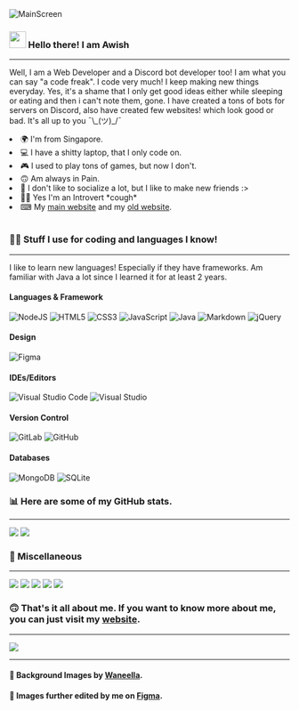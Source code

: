 <img src="https://i.imgur.com/fetnHSg.png" alt="MainScreen" />
<h3><img src="https://raw.githubusercontent.com/MartinHeinz/MartinHeinz/master/wave.gif" width="30px"> Hello there! I am Awish</h3>
<hr>
<p>Well, I am a Web Developer and a Discord bot developer too! I am what you can say "a code freak". I code very much! I keep making new things everyday. Yes, it's a shame that I only get good ideas either while sleeping or eating and then i can't note them, gone. I have created a tons of bots for servers on Discord, also have created few websites! which look good or bad. It's all up to you ¯\_(ツ)_/¯</p>

<li>🌍 I'm from Singapore.</li>
<li>💻 I have a shitty laptop, that I only code on.</li>
<li>🎮 I used to play tons of games, but now I don't.</li>
<li>🙃 Am always in Pain.</li>
<li>🤗 I don't like to socialize a lot, but I like to make new friends :></li>
<li>🐱‍💻 Yes I'm an Introvert *cough*</li>
<li>⌨ My <a href="https://awish.codes/" target="_blank">main website</a> and my <a href="https://aw-ish.netlify.app/" target="_blank">old website</a>.</li>

<br>

<h3>👩‍💻 Stuff I use for coding and languages I know!</h3>
<hr>
<p>I like to learn new languages! Especially if they have frameworks. Am familiar with Java a lot since I learned it for at least 2 years.</p>
<h4>Languages & Framework</h4>
<p style="display:contents;">
   <img alt="NodeJS" src="https://img.shields.io/badge/node.js-%2343853D.svg?style=for-the-badge&logo=node-dot-js&logoColor=white"/>
   <img alt="HTML5" src="https://img.shields.io/badge/html5-%23E34F26.svg?style=for-the-badge&logo=html5&logoColor=white"/>
   <img alt="CSS3" src="https://img.shields.io/badge/css3-%231572B6.svg?style=for-the-badge&logo=css3&logoColor=white"/>
   <img alt="JavaScript" src="https://img.shields.io/badge/javascript-%23323330.svg?style=for-the-badge&logo=javascript&logoColor=%23F7DF1E"/>
   <img alt="Java" src="https://img.shields.io/badge/java-%23ED8B00.svg?style=for-the-badge&logo=java&logoColor=white"/>
   <img alt="Markdown" src="https://img.shields.io/badge/markdown-%23000000.svg?style=for-the-badge&logo=markdown&logoColor=white"/>
   <img alt="jQuery" src="https://img.shields.io/badge/jquery-%230769AD.svg?style=for-the-badge&logo=jquery&logoColor=white"/>
</p>

<h4>Design</h4>
<p>
   <img alt="Figma" src="https://img.shields.io/badge/figma-%23F24E1E.svg?style=for-the-badge&logo=figma&logoColor=white"/>
</p>

<h4>IDEs/Editors</h4>
<p style="display: contents">
   <img alt="Visual Studio Code" src="https://img.shields.io/badge/VisualStudioCode-0078d7.svg?style=for-the-badge&logo=visual-studio-code&logoColor=white"/>
   <img alt="Visual Studio" src="https://img.shields.io/badge/VisualStudio-5C2D91.svg?style=for-the-badge&logo=visual-studio&logoColor=white"/>
</p>

<h4>Version Control</h4>
<p style="display:contents">
   <img alt="GitLab" src="https://img.shields.io/badge/gitlab-%23181717.svg?style=for-the-badge&logo=gitlab&logoColor=white"/>
   <img alt="GitHub" src="https://img.shields.io/badge/github-%23121011.svg?style=for-the-badge&logo=github&logoColor=white"/>
</p>

<h4>Databases</h4>
<p style="display:contents">
   <img alt="MongoDB" src ="https://img.shields.io/badge/MongoDB-%234ea94b.svg?style=for-the-badge&logo=mongodb&logoColor=white"/>
   <img alt="SQLite" src ="https://img.shields.io/badge/sqlite-%2307405e.svg?style=for-the-badge&logo=sqlite&logoColor=white"/>
</p>

<h3>📊 Here are some of my GitHub stats.</h3>
<hr>
<p style="display: contents;">
   <img src="https://github-readme-stats.vercel.app/api?username=Awish-Senpai&show_icons=true&theme=tokyonight" />
   <img src="https://github-readme-stats.vercel.app/api/top-langs/?username=Awish-Senpai&layout=compact&theme=tokyonight" />
</p>

<h3>🎇 Miscellaneous</h3>
<hr>
<p style="display:contents;">
   <img src="https://komarev.com/ghpvc/?username=Awish-Senpai&style=flat" />
   <img src="https://img.shields.io/github/stars/Awish-Senpai/Awish-Senpai.svg?style=social&label=Star&maxAge=2592000)" />
   <img src="https://img.shields.io/github/forks/Awish-Senpai/Awish-Senpai.svg?style=social&label=Fork&maxAge=2592000" />
   <img src="https://img.shields.io/github/followers/Awish-Senpai.svg?style=social&label=Follow&maxAge=2592000" />
   <img src="https://badge-size.herokuapp.com/Awish-Senpai/Awish-Senpai/main/README.md" />
</p>

<h3>🙃 That's it all about me. If you want to know more about me, you can just visit my <a href="https://awish.codes/" target="_blank">website</a>.</h3>
<hr>
<img src="https://i.imgur.com/iUAmLoh.png" />
<hr>
<h4>🎨 Background Images by <a href="https://waneella.tumblr.com/" target="_blank">Waneella</a>.</h4>
<h4>🎴 Images further edited by me on <a href="https://www.figma.com/" target="_blank">Figma</a>.</h4>
